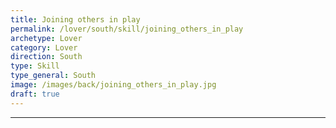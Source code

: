 ```yaml
---
title: Joining others in play
permalink: /lover/south/skill/joining_others_in_play
archetype: Lover
category: Lover
direction: South
type: Skill
type_general: South
image: /images/back/joining_others_in_play.jpg
draft: true
---
```


---
